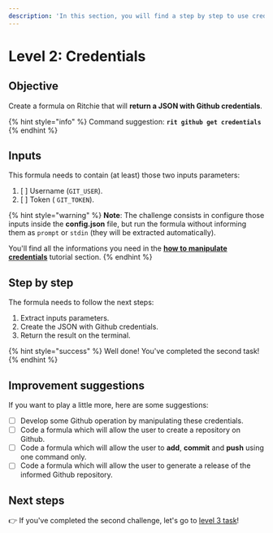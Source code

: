 ```yaml
---
description: 'In this section, you will find a step by step to use credentials on Ritchie.'
---
```


# Level 2: Credentials

## Objective

Create a formula on Ritchie that will **return a JSON with Github credentials**.

{% hint style="info" %}
Command suggestion: **`rit github get credentials`**
{% endhint %}

## Inputs

This formula needs to contain \(at least\) those two inputs parameters:

1. [ ] Username \(`GIT_USER`\). 
2. [ ] Token \( `GIT_TOKEN`\).

{% hint style="warning" %}
**Note**: The challenge consists in configure those inputs inside the **config.json** file, but run the formula without informing them as `prompt` or `stdin` \(they will be extracted automatically\).

You'll find all the informations you need in the [**how to manipulate credentials**](https://docs.ritchiecli.io/how-to/manipulate-credentials) tutorial section.
{% endhint %}

## Step by step

The formula needs to follow the next steps:

1. Extract inputs parameters. 
2. Create the JSON with Github credentials. 
3. Return the result on the terminal.

{% hint style="success" %}
Well done! You've completed the second task! 
{% endhint %}

## Improvement suggestions

 If you want to play a little more, here are some suggestions:

* [ ] Develop some Github operation by manipulating these credentials. 
* [ ] Code a formula which will allow the user to create a repository on Github. 
* [ ] Code a formula which will allow the user to **add**, **commit** and **push** using one command only.  
* [ ] Code a formula which will allow the user to generate a release of the informed Github repository.

## Next steps 

👉 If you've completed the second challenge, let's go to [level 3 task](level-3.md)!

